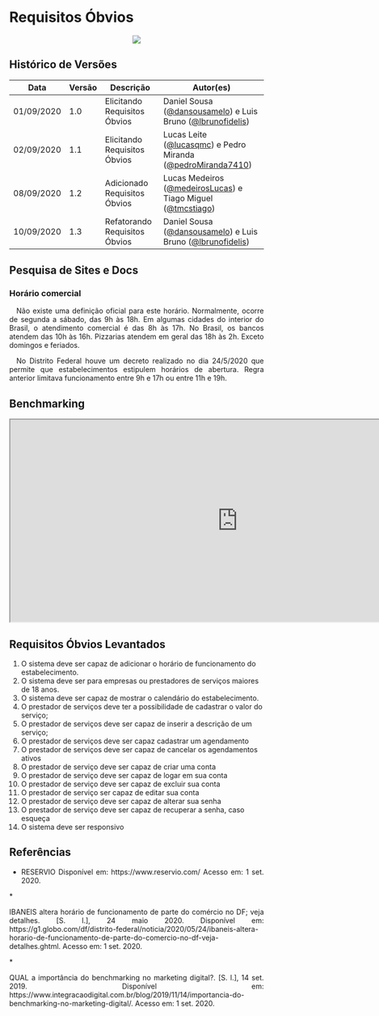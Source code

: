 # Requisitos Óbvios

<div style="display: flex; justify-content: center; align-items:center;">
    <img src="https://unbarqdsw.github.io/2020.1_G11_SYA/assets/metodologia/docu.png">
</div>

## Histórico de Versões

| Data | Versão | Descrição | Autor(es) |
| ---- | ------ | --------- | --------- |
| 01/09/2020 | 1.0 | Elicitando Requisitos Óbvios | Daniel Sousa ([@dansousamelo](https://github.com/dansousamelo))  e Luis Bruno ([@lbrunofidelis](https://github.com/lbrunofidelis)) |
| 02/09/2020 | 1.1 | Elicitando Requisitos Óbvios | Lucas Leite ([@lucasqmc](https://github.com/lucasqmc)) e Pedro Miranda ([@pedroMiranda7410](https://github.com/pedroMiranda7410)) |
| 08/09/2020 | 1.2 | Adicionado Requisitos Óbvios | Lucas Medeiros ([@medeirosLucas](https://github.com/medeiroslucas)) e Tiago Miguel ([@tmcstiago](https://github.com/tmcstiago)) |
| 10/09/2020 | 1.3 | Refatorando Requisitos Óbvios | Daniel Sousa ([@dansousamelo](https://github.com/dansousamelo))  e Luis Bruno ([@lbrunofidelis](https://github.com/lbrunofidelis)) |

## **Pesquisa de Sites e Docs**
### **Horário comercial**
<p align="justify">&emsp;Não existe uma definição oficial para este horário. Normalmente, ocorre de segunda a sábado, das 9h às 18h. Em algumas cidades do interior do Brasil, o atendimento comercial é das 8h às 17h. No Brasil, os bancos atendem das 10h às 16h. Pizzarias atendem em geral das 18h às 2h. Exceto domingos e feriados.</p>

<p align="justify">&emsp;No Distrito Federal houve um decreto realizado no dia 24/5/2020 que permite que estabelecimentos estipulem horários de abertura. Regra anterior limitava funcionamento entre 9h e 17h ou entre 11h e 19h.</p>

## **Benchmarking**

<iframe src="https://docs.google.com/spreadsheets/d/e/2PACX-1vSQ1OqznbV-8BLRjaEZD8Ka_iuEuPwdaB_JLLl2SeedaxH-eiHkvO8p8myj2dlnhoat0cdaM6r4qrJe/pubhtml?gid=0&amp;single=true&amp;widget=true&amp;headers=false" width="900" height="400"></iframe>

## Requisitos Óbvios Levantados

1. O sistema deve ser capaz de adicionar o horário de funcionamento do estabelecimento.
2. O sistema deve ser para empresas ou prestadores de serviços maiores de 18 anos.
3. O sistema deve ser capaz de mostrar o calendário do estabelecimento.
4. O prestador de serviços deve ter a possibilidade de cadastrar o valor do serviço;
5. O prestador de serviços deve ser capaz de inserir a descrição de um serviço;
6. O prestador de serviços deve ser capaz cadastrar um agendamento
7. O prestador de serviços deve ser capaz de cancelar os agendamentos ativos
8. O prestador de serviço deve ser capaz de criar uma conta
9. O prestador de serviço  deve ser capaz de logar em sua conta
10. O prestador de serviço  deve ser capaz de excluir sua conta
11. O prestador de serviço  ser capaz de editar sua conta
12. O prestador de serviço deve ser capaz de alterar sua senha
13. O prestador de serviço deve ser capaz de recuperar a senha, caso esqueça
14. O sistema deve ser responsivo

## Referências
 * <p align="justify">RESERVIO Disponível em: https://www.reservio.com/  Acesso em: 1 set. 2020.
</p>
 * <p align="justify">IBANEIS altera horário de funcionamento de parte do comércio no DF; veja detalhes. [S. l.], 24 maio 2020. Disponível em: https://g1.globo.com/df/distrito-federal/noticia/2020/05/24/ibaneis-altera-horario-de-funcionamento-de-parte-do-comercio-no-df-veja-detalhes.ghtml. Acesso em: 1 set. 2020.
</p>
 * <p align="justify">QUAL a importância do benchmarking no marketing digital?. [S. l.], 14 set. 2019. Disponível em: https://www.integracaodigital.com.br/blog/2019/11/14/importancia-do-benchmarking-no-marketing-digital/. Acesso em: 1 set. 2020.
</p>